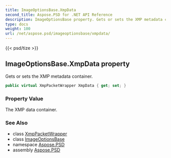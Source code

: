 ```yaml
---
title: ImageOptionsBase.XmpData
second_title: Aspose.PSD for .NET API Reference
description: ImageOptionsBase property. Gets or sets the XMP metadata container
type: docs
weight: 100
url: /net/aspose.psd/imageoptionsbase/xmpdata/
---
```

{{< psd/tize >}}
## ImageOptionsBase.XmpData property

Gets or sets the XMP metadata container.

```csharp
public virtual XmpPacketWrapper XmpData { get; set; }
```

### Property Value

The XMP data container.

### See Also

* class [XmpPacketWrapper](../../../aspose.psd.xmp/xmppacketwrapper/)
* class [ImageOptionsBase](../)
* namespace [Aspose.PSD](../../../aspose.psd/)
* assembly [Aspose.PSD](../../../)


